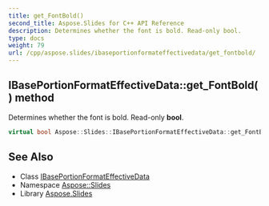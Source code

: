 ```yaml
---
title: get_FontBold()
second_title: Aspose.Slides for C++ API Reference
description: Determines whether the font is bold. Read-only bool.
type: docs
weight: 79
url: /cpp/aspose.slides/ibaseportionformateffectivedata/get_fontbold/
---
```

## IBasePortionFormatEffectiveData::get_FontBold() method


Determines whether the font is bold. Read-only **bool**.

```cpp
virtual bool Aspose::Slides::IBasePortionFormatEffectiveData::get_FontBold()=0
```

## See Also

* Class [IBasePortionFormatEffectiveData](./)
* Namespace [Aspose::Slides](../)
* Library [Aspose.Slides](../../)